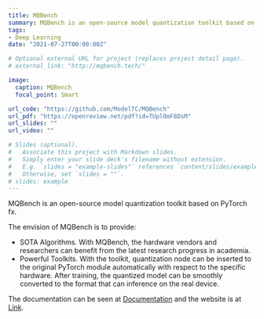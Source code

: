 ```yaml
---
title: MQBench
summary: MQBench is an open-source model quantization toolkit based on PyTorch fx, which provides **SOTA Algorithms** and **Powerful Toolkits**.
tags:
- Deep Learning
date: "2021-07-27T00:00:00Z"

# Optional external URL for project (replaces project detail page).
# external_link: "http://mqbench.tech/"

image:
  caption: MQBench
  focal_point: Smart

url_code: "https://github.com/ModelTC/MQBench"
url_pdf: "https://openreview.net/pdf?id=TUplOmF8DsM"
url_slides: ""
url_video: ""

# Slides (optional).
#   Associate this project with Markdown slides.
#   Simply enter your slide deck's filename without extension.
#   E.g. `slides = "example-slides"` references `content/slides/example-slides.md`.
#   Otherwise, set `slides = ""`.
# slides: example
---
```


MQBench is an open-source model quantization toolkit based on PyTorch fx.

The envision of MQBench is to provide:

- SOTA Algorithms. With MQBench, the hardware vendors and researchers can benefit from the latest research progress in academia.
- Powerful Toolkits. With the toolkit, quantization node can be inserted to the original PyTorch module automatically with respect to the specific hardware. After training, the quantized model can be smoothly converted to the format that can inference on the real device.

The documentation can be seen at [Documentation](https://mqbench.readthedocs.io/en/latest/?badge=latest) and the website is at [Link](http://mqbench.tech/).
